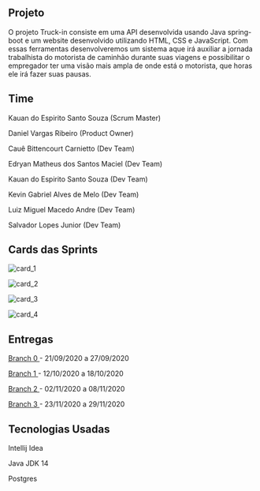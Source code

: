 
## Projeto

O projeto Truck-in consiste em uma API desenvolvida usando Java spring-boot e um website desenvolvido utilizando HTML, CSS e JavaScript. Com essas ferramentas desenvolveremos um sistema aque irá auxiliar a jornada trabalhista do motorista de caminhão durante suas viagens e possibilitar o empregador ter uma visão mais ampla de onde está o motorista, que horas ele irá fazer suas pausas.

## Time

Kauan do Espirito Santo Souza (Scrum Master)

Daniel Vargas Ribeiro (Product Owner)

Cauê Bittencourt Carnietto (Dev Team)

Edryan Matheus dos Santos Maciel (Dev Team)

Kauan do Espirito Santo Souza (Dev Team)

Kevin Gabriel Alves de Melo (Dev Team)

Luiz Miguel Macedo Andre (Dev Team)

Salvador Lopes Junior (Dev Team)


## Cards das Sprints

![card_1](https://github.com/DanVargaa/Truck-in/blob/master/readme-assets/card%201.jpeg)

![card_2](https://github.com/DanVargaa/Truck-in/blob/master/readme-assets/card%202.jpeg)

![card_3](https://github.com/DanVargaa/Truck-in/blob/master/readme-assets/card%203.jpeg)

![card_4](https://github.com/DanVargaa/Truck-in/blob/master/readme-assets/card%204.jpeg)

## Entregas

<a href='https://github.com/DanVargaa/Truck-in/tree/sprint_0'> Branch 0 </a>-
21/09/2020 a 27/09/2020

<a href='https://github.com/DanVargaa/Truck-in/tree/sprint_1'> Branch 1 </a>-
12/10/2020 a 18/10/2020	


<a href='https://github.com/DanVargaa/Truck-in/tree/sprint_2'> Branch 2 </a>- 
02/11/2020 a 08/11/2020	


<a href='https://github.com/DanVargaa/Truck-in/tree/sprint_3'> Branch 3 </a>-
23/11/2020 a 29/11/2020

## Tecnologias Usadas

Intellij Idea

Java JDK 14

Postgres


